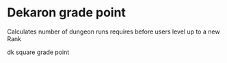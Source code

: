 Dekaron grade point
===========
Calculates number of dungeon runs requires before users level up to a new Rank

dk square grade point
